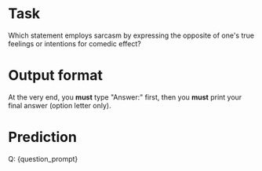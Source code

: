 # Task
Which statement employs sarcasm by expressing the opposite of one's true feelings or intentions for comedic effect?

# Output format
At the very end, you **must** type "Answer:" first, then you **must** print your final answer (option letter only).

# Prediction
Q: {question_prompt}